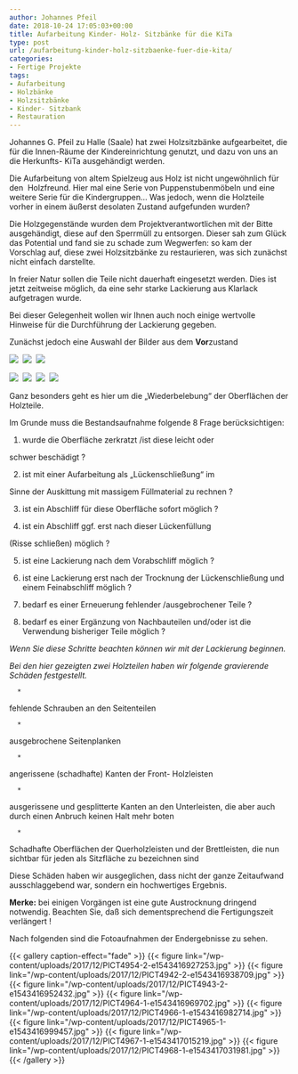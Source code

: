 ```yaml
---
author: Johannes Pfeil
date: 2018-10-24 17:05:03+00:00
title: Aufarbeitung Kinder- Holz- Sitzbänke für die KiTa
type: post
url: /aufarbeitung-kinder-holz-sitzbaenke-fuer-die-kita/
categories:
- Fertige Projekte
tags:
- Aufarbeitung
- Holzbänke
- Holzsitzbänke
- Kinder- Sitzbank
- Restauration
---
```


Johannes G. Pfeil zu Halle (Saale) hat zwei Holzsitzbänke aufgearbeitet, die für die Innen-Räume der Kindereinrichtung genutzt, und dazu von uns an die Herkunfts- KiTa ausgehändigt werden. 




Die Aufarbeitung von altem Spielzeug aus Holz ist nicht ungewöhnlich für den  Holzfreund. Hier mal eine Serie von Puppenstubenmöbeln und eine weitere Serie für die Kindergruppen… Was jedoch, wenn die Holzteile vorher in einem äußerst desolaten Zustand aufgefunden wurden?




Die Holzgegenstände wurden dem Projektverantwortlichen mit der Bitte ausgehändigt, diese auf den Sperrmüll zu entsorgen. Dieser sah zum Glück das Potential und fand sie zu schade zum Wegwerfen: so kam der Vorschlag auf, diese zwei Holzsitzbänke zu restaurieren, was sich zunächst nicht einfach darstellte. 




In freier Natur sollen die Teile nicht dauerhaft eingesetzt werden. Dies ist jetzt zeitweise möglich, da eine sehr starke Lackierung aus Klarlack aufgetragen wurde. 




Bei dieser Gelegenheit wollen wir Ihnen auch noch einige wertvolle Hinweise für die Durchführung der Lackierung gegeben.




Zunächst jedoch eine Auswahl der Bilder aus dem **Vor**zustand




![](/wp-content/uploads/2017/12/PICT4164-1-300x260.jpg)
 ![](/wp-content/uploads/2017/12/PICT4162-1-300x275.jpg)
 ![](/wp-content/uploads/2017/12/PICT4159-1-300x295.jpg)


![](/wp-content/uploads/2017/12/PICT4154-1-233x300.jpg)
 ![](/wp-content/uploads/2017/12/PICT4152-1-264x300.jpg)
 ![](/wp-content/uploads/2017/12/PICT4150-1-232x300.jpg)
 ![](/wp-content/uploads/2017/12/PICT4149-1-265x300.jpg)



Ganz besonders geht es hier um die „Wiederbelebung“ der Oberflächen der Holzteile. 




Im Grunde muss die Bestandsaufnahme folgende 8 Frage berücksichtigen:




1. wurde die Oberfläche zerkratzt /ist diese leicht oder




schwer beschädigt ?




2. ist mit einer Aufarbeitung als „Lückenschließung“ im




Sinne der Auskittung mit massigem Füllmaterial zu rechnen ?




3. ist ein Abschliff für diese Oberfläche sofort möglich ?




4. ist ein Abschliff ggf. erst nach dieser Lückenfüllung 




(Risse schließen) möglich ?




5. ist eine Lackierung nach dem Vorabschliff möglich ?




6. ist eine Lackierung erst nach der Trocknung der Lückenschließung und einem Feinabschliff möglich ?




7. bedarf es einer Erneuerung fehlender /ausgebrochener Teile ?




8. bedarf es einer Ergänzung von Nachbauteilen und/oder ist die Verwendung bisheriger Teile möglich ?




_Wenn Sie diese Schritte beachten können wir mit der Lackierung beginnen._




_Bei den hier gezeigten zwei Holzteilen haben wir folgende gravierende Schäden festgestellt._






 	  * 


fehlende Schrauben an den Seitenteilen



 	  * 


ausgebrochene Seitenplanken



 	  * 


angerissene (schadhafte) Kanten der Front- Holzleisten



 	  * 


ausgerissene und gesplitterte Kanten an den Unterleisten, die aber auch durch einen Anbruch keinen Halt mehr boten 



 	  * 


Schadhafte Oberflächen der Querholzleisten und der Brettleisten, die nun sichtbar für jeden als Sitzfläche zu bezeichnen sind






Diese Schäden haben wir ausgeglichen, dass nicht der ganze Zeitaufwand ausschlaggebend war, sondern ein hochwertiges Ergebnis.




**Merke:** bei einigen Vorgängen ist eine gute Austrocknung dringend notwendig. Beachten Sie, daß sich dementsprechend die Fertigungszeit verlängert !




Nach folgenden sind die Fotoaufnahmen der Endergebnisse zu sehen. 



{{< gallery caption-effect="fade" >}}
  {{< figure link="/wp-content/uploads/2017/12/PICT4954-2-e1543416927253.jpg" >}}
{{< figure link="/wp-content/uploads/2017/12/PICT4942-2-e1543416938709.jpg" >}}
{{< figure link="/wp-content/uploads/2017/12/PICT4943-2-e1543416952432.jpg" >}}
{{< figure link="/wp-content/uploads/2017/12/PICT4964-1-e1543416969702.jpg" >}}
{{< figure link="/wp-content/uploads/2017/12/PICT4966-1-e1543416982714.jpg" >}}
{{< figure link="/wp-content/uploads/2017/12/PICT4965-1-e1543416999457.jpg" >}}
{{< figure link="/wp-content/uploads/2017/12/PICT4967-1-e1543417015219.jpg" >}}
{{< figure link="/wp-content/uploads/2017/12/PICT4968-1-e1543417031981.jpg" >}}
{{< /gallery >}}

